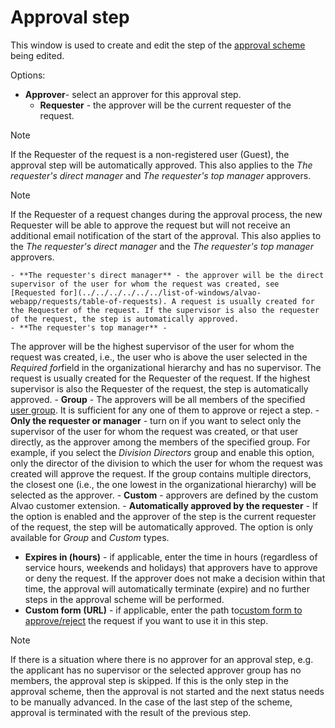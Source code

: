 # Approval step
 
This window is used to create and edit the step of the [approval scheme](../../../../../../alvao-service-desk/implementation/services/processes/request-approval) being edited.
 
Options:
 
- **Approver**- select an approver for this approval step.
    - **Requester** - the approver will be the current requester of the request.

> [!NOTE]
> If the Requester of the request is a non-registered user (Guest), the approval step will be automatically approved. This also applies to the *The requester's direct manager* and *The requester's top manager* approvers.

> [!NOTE]
> If the Requester of a request changes during the approval process, the new Requester will be able to approve the request but will not receive an additional email notification of the start of the approval.  This also applies to the *The requester's direct manager* and the *The requester's top manager* approvers.

    - **The requester's direct manager** - the approver will be the direct supervisor of the user for whom the request was created, see [Requested for](../../../../../../list-of-windows/alvao-webapp/requests/table-of-requests). A request is usually created for the Requester of the request. If the supervisor is also the requester of the request, the step is automatically approved.
    - **The requester's top manager** -
  The approver will be the highest supervisor of the user for whom the request was created, i.e., the user who is above the user selected in the *Required for*field in the organizational hierarchy and has no supervisor. The request is usually created for the Requester of the request. If the highest supervisor is also the Requester of the request, the step is automatically approved.
    - **Group** - The approvers will be all members of the specified [user group](../../../../../../alvao-asset-management/implementation/users/groups). It is sufficient for any one of them to approve or reject a step.
        - **Only the requester or manager** - turn on if you want to select only the supervisor of the user for whom the request was created, or that user directly, as the approver among the members of the specified group. For example, if you select the *Division Directors* group and enable this option, only the director of the division to which the user for whom the request was created will approve the request. If the group contains multiple directors, the closest one (i.e., the one lowest in the organizational hierarchy) will be selected as the approver.
    - **Custom** - approvers are defined by the custom Alvao customer extension.
    - **Automatically approved by the requester** -
 If the option is enabled and the approver of the step is the current requester of the request, the step will be automatically approved. The option is only available for *Group* and *Custom* types.
- **Expires in (hours)** - if applicable, enter the time in hours (regardless of service hours, weekends and holidays) that approvers have to approve or deny the request. If the approver does not make a decision within that time, the approval will automatically terminate (expire) and no further steps in the approval scheme will be performed.
- **Custom form (URL)** - if applicable, enter the path to[custom form to approve/reject](../../../../../../modules/alvao-sd-custom-apps/custom-form-template) the request if you want to use it in this step.

> [!NOTE]
> If there is a situation where there is no approver for an approval step, e.g. the applicant has no supervisor or the selected approver group has no members, the approval step is skipped. If this is the only step in the approval scheme, then the approval is not started and the next status needs to be manually advanced. In the case of the last step of the scheme, approval is terminated with the result of the previous step.
